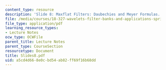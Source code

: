 ```yaml
---
content_type: resource
description: 'Slide 8: Maxflat Filters: Daubechies and Meyer Formulas. Spectral Factorization.'
file: /media/courses/18-327-wavelets-filter-banks-and-applications-spring-2003/a5cd4d668e0cbd54ab82ff69f16b68dd_Slides8.pdf
file_type: application/pdf
learning_resource_types:
- Lecture Notes
ocw_type: OCWFile
parent_title: Lecture Notes
parent_type: CourseSection
resourcetype: Document
title: Slides8.pdf
uid: a5cd4d66-8e0c-bd54-ab82-ff69f16b68dd
---
```

